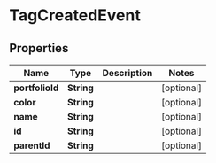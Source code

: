 
# TagCreatedEvent

## Properties
Name | Type | Description | Notes
------------ | ------------- | ------------- | -------------
**portfolioId** | **String** |  |  [optional]
**color** | **String** |  |  [optional]
**name** | **String** |  |  [optional]
**id** | **String** |  |  [optional]
**parentId** | **String** |  |  [optional]



